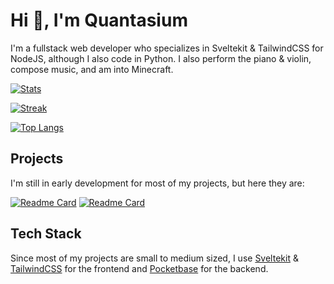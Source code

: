 # Hi 👋, I'm Quantasium

I'm a fullstack web developer who specializes in Sveltekit & TailwindCSS for NodeJS, although I also code in Python. I also perform the piano & violin, compose music, and am into Minecraft.

[<img src="https://github-readme-stats.vercel.app/api?username=quantasium&include_all_commits=true&count_private=true&show_icons=true&line_height=40&title_color=FFFFFF&icon_color=FFFFFF&text_color=FFFFFF&bg_color=45,00DC82,36E4DA,16A79E" alt="Stats"/>](https://github.com/quantasium)
  
[<img src="https://github-readme-streak-stats.herokuapp.com/?user=quantasium&theme=tokyonight" alt="Streak"/>](https://github.com/quantasium)

[![Top Langs](https://github-readme-stats.vercel.app/api/top-langs/?username=quantasium&layout=compact)](https://github.com/quantasium)


## Projects

I'm still in early development for most of my projects, but here they are:

[![Readme Card](https://github-readme-stats.vercel.app/api/pin/?username=checkmatesw&repo=checkmate&show_owner=true)](https://github.com/checkmatesw/checkmate)
[![Readme Card](https://github-readme-stats.vercel.app/api/pin/?username=quantasium&repo=acsl-practice&show_owner=true)](https://github.com/quantasium/acsl-practice)

## Tech Stack

Since most of my projects are small to medium sized, I use [Sveltekit](https://kit.svelte.dev/) & [TailwindCSS](https://tailwindcss.com/) for the frontend and [Pocketbase](https://pocketbase.io) for the backend.
